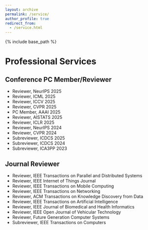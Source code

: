 ```yaml
---
layout: archive
permalink: /service/
author_profile: true
redirect_from:
  - /service.html
---
```

{% include base_path %}
# Professional Services

## Conference PC Member/Reviewer
* Reviewer, NeurIPS 2025
* Reviewer, ICML 2025
* Reviewer, ICCV 2025
* Reviewer, CVPR 2025
* PC Member, AAAI 2025
* Reviewer, AISTATS 2025
* Reviewer, ICLR 2025
* Reviewer, NeurIPS 2024
* Reviewer, CVPR 2024
* Subreviewer, ICDCS 2025
* Subreviewer, ICDCS 2024
* Subreviewer, ICA3PP 2023
  
## Journal Reviewer
* Reviewer, IEEE Transactions on Parallel and Distributed Systems
* Reviewer, IEEE Internet of Things Journal
* Reviewer, IEEE Transactions on Mobile Computing
* Reviewer, IEEE Transactions on Networking
* Reviewer, ACM Transactions on Knowledge Discovery from Data
* Reviewer, IEEE Transactions on Artificial Intelligence
* Reviewer, IEEE Journal of Biomedical and Health Informatics
* Reviewer, IEEE Open Journal of Vehicular Technology
* Reviewer, Future Generation Computer Systems
* Subreviewer, IEEE Transactions on Computers

